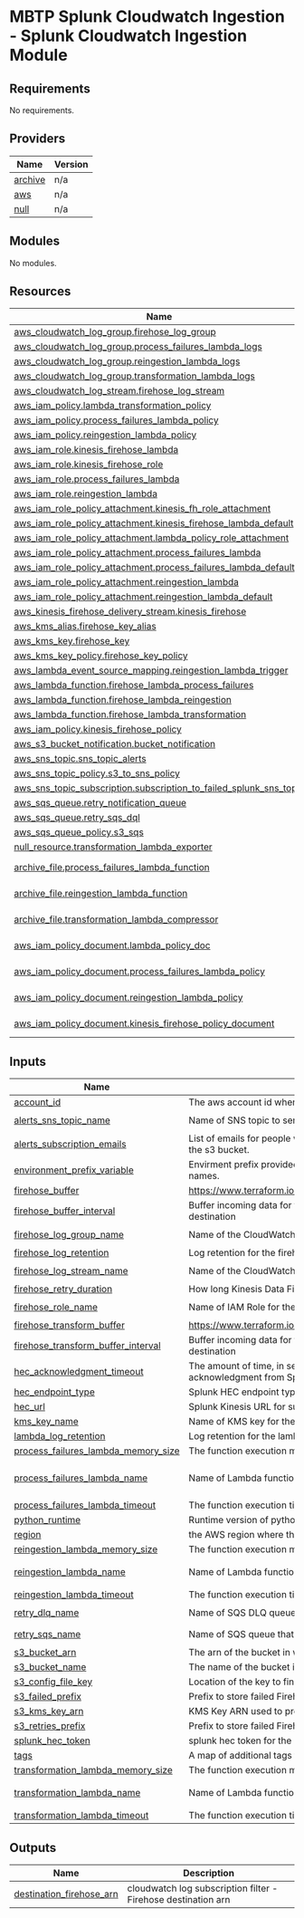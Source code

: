 # MBTP Splunk Cloudwatch Ingestion - Splunk Cloudwatch Ingestion Module

<!-- BEGIN_TF_DOCS -->

## Requirements

No requirements.

## Providers

| Name                                                         | Version |
| ------------------------------------------------------------ | ------- |
| <a name="provider_archive"></a> [archive](#provider_archive) | n/a     |
| <a name="provider_aws"></a> [aws](#provider_aws)             | n/a     |
| <a name="provider_null"></a> [null](#provider_null)          | n/a     |

## Modules

No modules.

## Resources

| Name                                                                                                                                                                     | Type        |
| ------------------------------------------------------------------------------------------------------------------------------------------------------------------------ | ----------- |
| [aws_cloudwatch_log_group.firehose_log_group](https://registry.terraform.io/providers/hashicorp/aws/latest/docs/resources/cloudwatch_log_group)                          | resource    |
| [aws_cloudwatch_log_group.process_failures_lambda_logs](https://registry.terraform.io/providers/hashicorp/aws/latest/docs/resources/cloudwatch_log_group)                | resource    |
| [aws_cloudwatch_log_group.reingestion_lambda_logs](https://registry.terraform.io/providers/hashicorp/aws/latest/docs/resources/cloudwatch_log_group)                     | resource    |
| [aws_cloudwatch_log_group.transformation_lambda_logs](https://registry.terraform.io/providers/hashicorp/aws/latest/docs/resources/cloudwatch_log_group)                  | resource    |
| [aws_cloudwatch_log_stream.firehose_log_stream](https://registry.terraform.io/providers/hashicorp/aws/latest/docs/resources/cloudwatch_log_stream)                       | resource    |
| [aws_iam_policy.lambda_transformation_policy](https://registry.terraform.io/providers/hashicorp/aws/latest/docs/resources/iam_policy)                                    | resource    |
| [aws_iam_policy.process_failures_lambda_policy](https://registry.terraform.io/providers/hashicorp/aws/latest/docs/resources/iam_policy)                                  | resource    |
| [aws_iam_policy.reingestion_lambda_policy](https://registry.terraform.io/providers/hashicorp/aws/latest/docs/resources/iam_policy)                                       | resource    |
| [aws_iam_role.kinesis_firehose_lambda](https://registry.terraform.io/providers/hashicorp/aws/latest/docs/resources/iam_role)                                             | resource    |
| [aws_iam_role.kinesis_firehose_role](https://registry.terraform.io/providers/hashicorp/aws/latest/docs/resources/iam_role)                                               | resource    |
| [aws_iam_role.process_failures_lambda](https://registry.terraform.io/providers/hashicorp/aws/latest/docs/resources/iam_role)                                             | resource    |
| [aws_iam_role.reingestion_lambda](https://registry.terraform.io/providers/hashicorp/aws/latest/docs/resources/iam_role)                                                  | resource    |
| [aws_iam_role_policy_attachment.kinesis_fh_role_attachment](https://registry.terraform.io/providers/hashicorp/aws/latest/docs/resources/iam_role_policy_attachment)      | resource    |
| [aws_iam_role_policy_attachment.kinesis_firehose_lambda_default](https://registry.terraform.io/providers/hashicorp/aws/latest/docs/resources/iam_role_policy_attachment) | resource    |
| [aws_iam_role_policy_attachment.lambda_policy_role_attachment](https://registry.terraform.io/providers/hashicorp/aws/latest/docs/resources/iam_role_policy_attachment)   | resource    |
| [aws_iam_role_policy_attachment.process_failures_lambda](https://registry.terraform.io/providers/hashicorp/aws/latest/docs/resources/iam_role_policy_attachment)         | resource    |
| [aws_iam_role_policy_attachment.process_failures_lambda_default](https://registry.terraform.io/providers/hashicorp/aws/latest/docs/resources/iam_role_policy_attachment) | resource    |
| [aws_iam_role_policy_attachment.reingestion_lambda](https://registry.terraform.io/providers/hashicorp/aws/latest/docs/resources/iam_role_policy_attachment)              | resource    |
| [aws_iam_role_policy_attachment.reingestion_lambda_default](https://registry.terraform.io/providers/hashicorp/aws/latest/docs/resources/iam_role_policy_attachment)      | resource    |
| [aws_kinesis_firehose_delivery_stream.kinesis_firehose](https://registry.terraform.io/providers/hashicorp/aws/latest/docs/resources/kinesis_firehose_delivery_stream)    | resource    |
| [aws_kms_alias.firehose_key_alias](https://registry.terraform.io/providers/hashicorp/aws/latest/docs/resources/kms_alias)                                                | resource    |
| [aws_kms_key.firehose_key](https://registry.terraform.io/providers/hashicorp/aws/latest/docs/resources/kms_key)                                                          | resource    |
| [aws_kms_key_policy.firehose_key_policy](https://registry.terraform.io/providers/hashicorp/aws/latest/docs/resources/kms_key_policy)                                     | resource    |
| [aws_lambda_event_source_mapping.reingestion_lambda_trigger](https://registry.terraform.io/providers/hashicorp/aws/latest/docs/resources/lambda_event_source_mapping)    | resource    |
| [aws_lambda_function.firehose_lambda_process_failures](https://registry.terraform.io/providers/hashicorp/aws/latest/docs/resources/lambda_function)                      | resource    |
| [aws_lambda_function.firehose_lambda_reingestion](https://registry.terraform.io/providers/hashicorp/aws/latest/docs/resources/lambda_function)                           | resource    |
| [aws_lambda_function.firehose_lambda_transformation](https://registry.terraform.io/providers/hashicorp/aws/latest/docs/resources/lambda_function)                        | resource    |
| [aws_iam_policy.kinesis_firehose_policy](https://registry.terraform.io/providers/hashicorp/aws/latest/docs/resources/policy)                                             | resource    |
| [aws_s3_bucket_notification.bucket_notification](https://registry.terraform.io/providers/hashicorp/aws/latest/docs/resources/s3_bucket_notification)                     | resource    |
| [aws_sns_topic.sns_topic_alerts](https://registry.terraform.io/providers/hashicorp/aws/latest/docs/resources/sns_topic)                                                  | resource    |
| [aws_sns_topic_policy.s3_to_sns_policy](https://registry.terraform.io/providers/hashicorp/aws/latest/docs/resources/sns_topic_policy)                                    | resource    |
| [aws_sns_topic_subscription.subscription_to_failed_splunk_sns_topic](https://registry.terraform.io/providers/hashicorp/aws/latest/docs/resources/sns_topic_subscription) | resource    |
| [aws_sqs_queue.retry_notification_queue](https://registry.terraform.io/providers/hashicorp/aws/latest/docs/resources/sqs_queue)                                          | resource    |
| [aws_sqs_queue.retry_sqs_dql](https://registry.terraform.io/providers/hashicorp/aws/latest/docs/resources/sqs_queue)                                                     | resource    |
| [aws_sqs_queue_policy.s3_sqs](https://registry.terraform.io/providers/hashicorp/aws/latest/docs/resources/sqs_queue_policy)                                              | resource    |
| [null_resource.transformation_lambda_exporter](https://registry.terraform.io/providers/hashicorp/null/latest/docs/resources/resource)                                    | resource    |
| [archive_file.process_failures_lambda_function](https://registry.terraform.io/providers/hashicorp/archive/latest/docs/data-sources/file)                                 | data source |
| [archive_file.reingestion_lambda_function](https://registry.terraform.io/providers/hashicorp/archive/latest/docs/data-sources/file)                                      | data source |
| [archive_file.transformation_lambda_compressor](https://registry.terraform.io/providers/hashicorp/archive/latest/docs/data-sources/file)                                 | data source |
| [aws_iam_policy_document.lambda_policy_doc](https://registry.terraform.io/providers/hashicorp/aws/latest/docs/data-sources/iam_policy_document)                          | data source |
| [aws_iam_policy_document.process_failures_lambda_policy](https://registry.terraform.io/providers/hashicorp/aws/latest/docs/data-sources/iam_policy_document)             | data source |
| [aws_iam_policy_document.reingestion_lambda_policy](https://registry.terraform.io/providers/hashicorp/aws/latest/docs/data-sources/iam_policy_document)                  | data source |
| [aws_iam_policy_document.kinesis_firehose_policy_document](https://registry.terraform.io/providers/hashicorp/aws/latest/docs/data-sources/policy_document)               | data source |

## Inputs

| Name                                                                                                                                       | Description                                                                                                                                      | Type           | Default                               | Required |
| ------------------------------------------------------------------------------------------------------------------------------------------ | ------------------------------------------------------------------------------------------------------------------------------------------------ | -------------- | ------------------------------------- | :------: |
| <a name="input_account_id"></a> [account_id](#input_account_id)                                                                            | The aws account id where the firehose is hosted.                                                                                                 | `any`          | n/a                                   |   yes    |
| <a name="input_alerts_sns_topic_name"></a> [alerts_sns_topic_name](#input_alerts_sns_topic_name)                                           | Name of SNS topic to send alerts to                                                                                                              | `string`       | `"cw2splunk-alerts-sns"`              |    no    |
| <a name="input_alerts_subscription_emails"></a> [alerts_subscription_emails](#input_alerts_subscription_emails)                            | List of emails for people who need to be aware when a log event is moved ot the /failed prefix of the s3 bucket.                                 | `list(string)` | `[]`                                  |    no    |
| <a name="input_environment_prefix_variable"></a> [environment_prefix_variable](#input_environment_prefix_variable)                         | Envirment prefix provided by the importing module in order to ensure resources have unique names.                                                | `any`          | n/a                                   |   yes    |
| <a name="input_firehose_buffer"></a> [firehose_buffer](#input_firehose_buffer)                                                             | https://www.terraform.io/docs/providers/aws/r/kinesis_firehose_delivery_stream.html#buffer_size                                                  | `number`       | `1`                                   |    no    |
| <a name="input_firehose_buffer_interval"></a> [firehose_buffer_interval](#input_firehose_buffer_interval)                                  | Buffer incoming data for the specified period of time, in seconds, before delivering it to the destination                                       | `number`       | `60`                                  |    no    |
| <a name="input_firehose_log_group_name"></a> [firehose_log_group_name](#input_firehose_log_group_name)                                     | Name of the CloudWatch log group for Kinesis Firehose                                                                                            | `string`       | `"cw2splunk-log-group"`               |    no    |
| <a name="input_firehose_log_retention"></a> [firehose_log_retention](#input_firehose_log_retention)                                        | Log retention for the firehose cloudwatch logs                                                                                                   | `number`       | `30`                                  |    no    |
| <a name="input_firehose_log_stream_name"></a> [firehose_log_stream_name](#input_firehose_log_stream_name)                                  | Name of the CloudWatch log stream for Kinesis Firehose CloudWatch log group                                                                      | `string`       | `"cw2splunk-logs"`                    |    no    |
| <a name="input_firehose_retry_duration"></a> [firehose_retry_duration](#input_firehose_retry_duration)                                     | How long Kinesis Data Firehose retries sending data to Splunk                                                                                    | `string`       | `"60"`                                |    no    |
| <a name="input_firehose_role_name"></a> [firehose_role_name](#input_firehose_role_name)                                                    | Name of IAM Role for the Kinesis Firehose                                                                                                        | `string`       | `"cw2splunk-fh-role"`                 |    no    |
| <a name="input_firehose_transform_buffer"></a> [firehose_transform_buffer](#input_firehose_transform_buffer)                               | https://www.terraform.io/docs/providers/aws/r/kinesis_firehose_delivery_stream.html#buffer_size                                                  | `number`       | `0.25`                                |    no    |
| <a name="input_firehose_transform_buffer_interval"></a> [firehose_transform_buffer_interval](#input_firehose_transform_buffer_interval)    | Buffer incoming data for the specified period of time, in seconds, before delivering it to the destination                                       | `number`       | `60`                                  |    no    |
| <a name="input_hec_acknowledgment_timeout"></a> [hec_acknowledgment_timeout](#input_hec_acknowledgment_timeout)                            | The amount of time, in seconds between 180 and 600, that Kinesis Firehose waits to receive an acknowledgment from Splunk after it sends it data. | `number`       | `300`                                 |    no    |
| <a name="input_hec_endpoint_type"></a> [hec_endpoint_type](#input_hec_endpoint_type)                                                       | Splunk HEC endpoint type; `Raw` or `Event`                                                                                                       | `string`       | `"Event"`                             |    no    |
| <a name="input_hec_url"></a> [hec_url](#input_hec_url)                                                                                     | Splunk Kinesis URL for submitting CloudWatch logs to splunk                                                                                      | `any`          | n/a                                   |   yes    |
| <a name="input_kms_key_name"></a> [kms_key_name](#input_kms_key_name)                                                                      | Name of KMS key for the Kinesis Firehose                                                                                                         | `string`       | `"cw2splunk-key"`                     |    no    |
| <a name="input_lambda_log_retention"></a> [lambda_log_retention](#input_lambda_log_retention)                                              | Log retention for the lambda cloudwatch logs                                                                                                     | `number`       | `30`                                  |    no    |
| <a name="input_process_failures_lambda_memory_size"></a> [process_failures_lambda_memory_size](#input_process_failures_lambda_memory_size) | The function execution memory limit at which Lambda should terminate the function.                                                               | `number`       | `512`                                 |    no    |
| <a name="input_process_failures_lambda_name"></a> [process_failures_lambda_name](#input_process_failures_lambda_name)                      | Name of Lambda function to process any failures                                                                                                  | `string`       | `"cw2splunk-process-failures-lambda"` |    no    |
| <a name="input_process_failures_lambda_timeout"></a> [process_failures_lambda_timeout](#input_process_failures_lambda_timeout)             | The function execution time at which Lambda should terminate the function.                                                                       | `number`       | `900`                                 |    no    |
| <a name="input_python_runtime"></a> [python_runtime](#input_python_runtime)                                                                | Runtime version of python for Lambda functions                                                                                                   | `string`       | `"python3.12"`                        |    no    |
| <a name="input_region"></a> [region](#input_region)                                                                                        | the AWS region where the firehose is running                                                                                                     | `any`          | n/a                                   |   yes    |
| <a name="input_reingestion_lambda_memory_size"></a> [reingestion_lambda_memory_size](#input_reingestion_lambda_memory_size)                | The function execution memory limit at which Lambda should terminate the function.                                                               | `number`       | `1536`                                |    no    |
| <a name="input_reingestion_lambda_name"></a> [reingestion_lambda_name](#input_reingestion_lambda_name)                                     | Name of Lambda function to try reingesting logs back into firehose                                                                               | `string`       | `"cw2splunk-reingestion-lambda"`      |    no    |
| <a name="input_reingestion_lambda_timeout"></a> [reingestion_lambda_timeout](#input_reingestion_lambda_timeout)                            | The function execution time at which Lambda should terminate the function.                                                                       | `number`       | `900`                                 |    no    |
| <a name="input_retry_dlq_name"></a> [retry_dlq_name](#input_retry_dlq_name)                                                                | Name of SQS DLQ queue that events get sent to if the reingestion lambda breaks                                                                   | `string`       | `"cw2splunk-retry-dlq"`               |    no    |
| <a name="input_retry_sqs_name"></a> [retry_sqs_name](#input_retry_sqs_name)                                                                | Name of SQS queue that reingestion events get sent to                                                                                            | `string`       | `"cw2splunk-retry-sqs"`               |    no    |
| <a name="input_s3_bucket_arn"></a> [s3_bucket_arn](#input_s3_bucket_arn)                                                                   | The arn of the bucket in which logs are stored when they fail being sent to splunk.                                                              | `any`          | n/a                                   |   yes    |
| <a name="input_s3_bucket_name"></a> [s3_bucket_name](#input_s3_bucket_name)                                                                | The name of the bucket in which logs are stored when they fail being sent to splunk.                                                             | `any`          | n/a                                   |   yes    |
| <a name="input_s3_config_file_key"></a> [s3_config_file_key](#input_s3_config_file_key)                                                    | Location of the key to find the config file in S3.                                                                                               | `any`          | n/a                                   |   yes    |
| <a name="input_s3_failed_prefix"></a> [s3_failed_prefix](#input_s3_failed_prefix)                                                          | Prefix to store failed Firehose logs that failed to be reingested.                                                                               | `string`       | `"failed/"`                           |    no    |
| <a name="input_s3_kms_key_arn"></a> [s3_kms_key_arn](#input_s3_kms_key_arn)                                                                | KMS Key ARN used to protect the S3 bucket.                                                                                                       | `any`          | n/a                                   |   yes    |
| <a name="input_s3_retries_prefix"></a> [s3_retries_prefix](#input_s3_retries_prefix)                                                       | Prefix to store failed Firehose logs that need reingesting.                                                                                      | `string`       | `"retries/"`                          |    no    |
| <a name="input_hec_token"></a> [splunk_hec_token](#input_splunk_hec_token)                                                                 | splunk hec token for the index which logs should be forwarded to.                                                                                | `any`          | n/a                                   |   yes    |
| <a name="input_tags"></a> [tags](#input_tags)                                                                                              | A map of additional tags to associate with the resource                                                                                          | `map(string)`  | `{}`                                  |    no    |
| <a name="input_transformation_lambda_memory_size"></a> [transformation_lambda_memory_size](#input_transformation_lambda_memory_size)       | The function execution memory limit at which Lambda should terminate the function.                                                               | `number`       | `1536`                                |    no    |
| <a name="input_transformation_lambda_name"></a> [transformation_lambda_name](#input_transformation_lambda_name)                            | Name of Lambda function responsible for parsing messages heading to splunk                                                                       | `string`       | `"cw2splunk-transformation-lambda"`   |    no    |
| <a name="input_transformation_lambda_timeout"></a> [transformation_lambda_timeout](#input_transformation_lambda_timeout)                   | The function execution time at which Lambda should terminate the function.                                                                       | `number`       | `900`                                 |    no    |

## Outputs

| Name                                                                                                        | Description                                                   |
| ----------------------------------------------------------------------------------------------------------- | ------------------------------------------------------------- |
| <a name="output_destination_firehose_arn"></a> [destination_firehose_arn](#output_destination_firehose_arn) | cloudwatch log subscription filter - Firehose destination arn |

<!-- END_TF_DOCS -->

